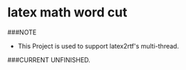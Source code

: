 latex math word cut 
=========

###NOTE
* This Project is used to support latex2rtf's multi-thread.

###CURRENT UNFINISHED.
